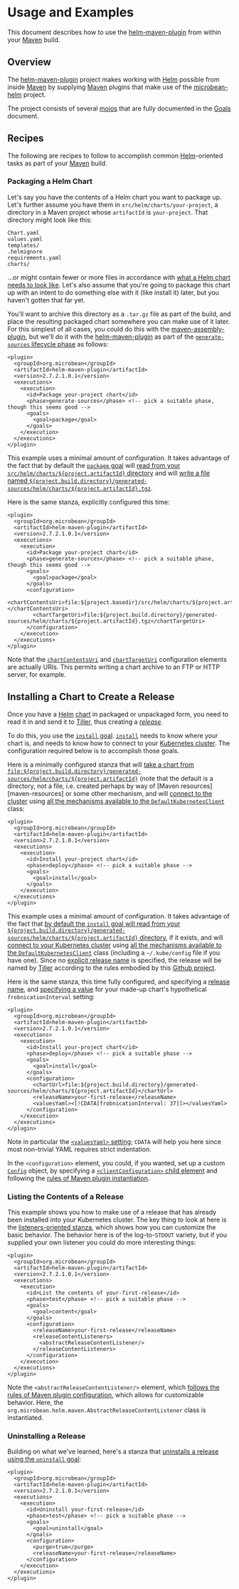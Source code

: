# Usage and Examples

This document describes how to use the [helm-maven-plugin][] from
within your [Maven][] build.

## Overview

The [helm-maven-plugin][] project makes working with [Helm][] possible
from inside [Maven][] by supplying [Maven][] plugins that make use of
the [microbean-helm][] project.

The project consists of several [mojos][mojo] that are fully documented
in the [Goals][goals] document.

## Recipes

The following are recipes to follow to accomplish
common [Helm][]-oriented tasks as part of your [Maven][] build.

### Packaging a Helm Chart

Let's say you have the contents of a Helm chart you want to package
up.  Let's further assume you have them in
`src/helm/charts/your-project`, a directory in a Maven project whose
`artifactId` is `your-project`.  That directory might look like this:

    Chart.yaml
    values.yaml
    templates/
    .helmignore
    requirements.yaml
    charts/
    
&hellip;or might contain fewer or more files in accordance
with [what a Helm chart needs to look like][chart-file-structure].
Let's also assume that you're going to package this chart up with an
intent to do something else with it (like install it) later, but you
haven't gotten that far yet.

You'll want to archive this directory as a `.tar.gz` file as part of
the build, and place the resulting packaged chart somewhere you can
make use of it later.  For this simplest of all cases, you could do
this with the [maven-assembly-plugin][], but we'll do it with the
[helm-maven-plugin][] as part of
the [`generate-sources` lifecycle phase][lifecycles] as follows:

    <plugin>
      <groupId>org.microbean</groupId>
      <artifactId>helm-maven-plugin</artifactId>
      <version>2.7.2.1.0.1</version>
      <executions>
        <execution>
          <id>Package your-project chart</id>
          <phase>generate-sources</phase> <!-- pick a suitable phase, though this seems good -->
          <goals>
            <goal>package</goal>
          </goals>
        </execution>
      </executions>
    </plugin>
    
This example uses a minimal amount of configuration.  It takes
advantage of the fact that by default the [`package` goal][package]
will [read from your `src/helm/charts/${project.artifactId}` directory][package-chartcontentsuri]
and will [write a file named
`${project.build.directory}/generated-sources/helm/charts/${project.artifactId}.tgz`][package-charttargeturi].

Here is the same stanza, explicitly configured this time:

    <plugin>
      <groupId>org.microbean</groupId>
      <artifactId>helm-maven-plugin</artifactId>
      <version>2.7.2.1.0.1</version>
      <executions>
        <execution>
          <id>Package your-project chart</id>
          <phase>generate-sources</phase> <!-- pick a suitable phase, though this seems good -->
          <goals>
            <goal>package</goal>
          </goals>
          <configuration>
            <chartContentsUri>file:${project.basedir}/src/helm/charts/${project.artifactId}</chartContentsUri>
            <chartTargetUri>file:${project.build.directory}/generated-sources/helm/charts/${project.artifactId}.tgz</chartTargetUri>
          </configuration>
        </execution>
      </executions>
    </plugin>
    
Note that the [`chartContentsUri`][package-chartcontentsuri]
and [`chartTargetUri`][package-charttargeturi] configuration elements
are actually URIs.  This permits writing a chart archive to an FTP or
HTTP server, for example.

## Installing a Chart to Create a Release

Once you have a [Helm][] [chart][chart-file-structure] in packaged or
unpackaged form, you need to read it in and send it to [Tiller][],
thus creating a [_release_][release].

To do this, you use
the [`install` goal][install].  [`install`][install] needs to know
where your chart is, and needs to know how to connect to
your [Kubernetes cluster][kubernetes-cluster].  The configuration
required below is to accomplish those goals.

Here is a minimally configured stanza that
will
[take a chart from `file:${project.build.directory}/generated-sources/helm/charts/${project.artifactId}`][install-charturl] (note
that the default is a directory, not a file, i.e. created perhaps by
way of [Maven resources][maven-resources] or some other mechanism, and
will [connect to the cluster][install-clientconfiguration]
using
[all the mechanisms available to the `DefaultKubernetesClient`][kubernetes-client-config] class:

    <plugin>
      <groupId>org.microbean</groupId>
      <artifactId>helm-maven-plugin</artifactId>
      <version>2.7.2.1.0.1</version>
      <executions>
        <execution>
          <id>Install your-project chart</id>
          <phase>deploy</phase> <!-- pick a suitable phase -->
          <goals>
            <goal>install</goal>
          </goals>
        </execution>
      </executions>
    </plugin>
    
This example uses a minimal amount of configuration.  It takes
advantage of the fact
that
[by default the `install` goal will read from your `${project.build.directory}/generated-sources/helm/charts/${project.artifactId}` directory][install-charturl],
if it exists, and
will [connect to your Kubernetes cluster][install-clientconfiguration]
using
[all the mechanisms available to the `DefaultKubernetesClient`][kubernetes-client-config] class
(including a `~/.kube/config` file if you have one).  Since no
[explicit release name][install-releasename] is specified, the release will be named
by [Tiller][] according to the rules embodied by
this [Github project][moniker].

Here is the same stanza, this time fully configured, and specifying
a [release name][install-releasename],
and [specifying a value][install-valuesyaml] for your made-up chart's
hypothetical `frobnicationInterval` setting:

    <plugin>
      <groupId>org.microbean</groupId>
      <artifactId>helm-maven-plugin</artifactId>
      <version>2.7.2.1.0.1</version>
      <executions>
        <execution>
          <id>Install your-project chart</id>
          <phase>deploy</phase> <!-- pick a suitable phase -->
          <goals>
            <goal>install</goal>
          </goals>
          <configuration>
            <chartUrl>file:${project.build.directory}/generated-sources/helm/charts/${project.artifactId}</chartUrl>
            <releaseName>your-first-release</releaseName>
            <valuesYaml><[!CDATA[frobnicationInterval: 37]]></valuesYaml>
          </configuration>
        </execution>
      </executions>
    </plugin>

Note in particular the [`<valuesYaml>` setting][install-valuesyaml]; `CDATA` will help you
here since most non-trivial YAML requires strict indentation.

In the `<configuration>` element, you could, if you wanted, set up a
custom [`Config`][kubernetes-client-config] object, by specifying
a [`<clientConfiguration>` child element][install-clientconfiguration]
and following
the [rules of Maven plugin instantiation][maven-plugin-configuration].

### Listing the Contents of a Release

This example shows you how to make use of a release that has already
been installed into your Kubernetes cluster.  The key thing to look at
here is the [listeners-oriented stanza][content-releasecontentlisteners], which shows how you can
customize the basic behavior.  The behavior here is of the
log-to-`STDOUT` variety, but if you supplied your own listener you
could do more interesting things:

    <plugin>
      <groupId>org.microbean</groupId>
      <artifactId>helm-maven-plugin</artifactId>
      <version>2.7.2.1.0.1</version>
      <executions>
        <execution>
          <id>List the contents of your-first-release</id>
          <phase>test</phase> <!-- pick a suitable phase -->
          <goals>
            <goal>content</goal>
          </goals>
          <configuration>
            <releaseName>your-first-release</releaseName>
            <releaseContentListeners>
              <abstractReleaseContentListener/>
            </releaseContentListeners>
          </configuration>
        </execution>
      </executions>
    </plugin>

Note the `<abstractReleaseContentListener/>` element,
which
[follows the rules of Maven plugin configuration][maven-plugin-configuration],
which allows for customizable behavior.  Here, the
`org.microbean.helm.maven.AbstractReleaseContentListener` class is
instantiated.

### Uninstalling a Release

Building on what we've learned, here's a stanza that [uninstalls a
release using the `uninstall` goal][uninstall]:

    <plugin>
      <groupId>org.microbean</groupId>
      <artifactId>helm-maven-plugin</artifactId>
      <version>2.7.2.1.0.1</version>
      <executions>
        <execution>
          <id>Uninstall your-first-release</id>
          <phase>test</phase> <!-- pick a suitable phase -->
          <goals>
            <goal>uninstall</goal>
          </goals>
          <configuration>
            <purge>true</purge>
            <releaseName>your-first-release</releaseName>
          </configuration>
        </execution>
      </executions>
    </plugin>

[uninstall]: https://microbean.github.io/helm-maven-plugin/uninstall-mojo.html
[content-releasecontentlisteners]: https://microbean.github.io/helm-maven-plugin/content-mojo.html#releaseContentListeners
[install-clientconfiguration]: https://microbean.github.io/helm-maven-plugin/install-mojo.html#clientConfiguration
[install]: https://microbean.github.io/helm-maven-plugin/install-mojo.html
[install-charturl]: https://microbean.github.io/helm-maven-plugin/install-mojo.html#chartUrl
[install-releasename]: https://microbean.github.io/helm-maven-plugin/install-mojo.html#releaseName
[install-valuesyaml]: https://microbean.github.io/helm-maven-plugin/install-mojo.html#valuesYaml
[package]: https://microbean.github.io/helm-maven-plugin/package-mojo.html
[package-chartcontentsuri]: https://microbean.github.io/helm-maven-plugin/package-mojo.html#chartContentsUri
[package-charttargeturi]: https://microbean.github.io/helm-maven-plugin/package-mojo.html#chartTargetUri
[helm-maven-plugin]: https://microbean.github.io/helm-maven-plugin/
[microbean-helm]: https://microbean.github.io/microbean-helm/
[maven]: http://maven.apache.org/
[mojo]: http://maven.apache.org/plugin-developers/index.html
[goals]: https://microbean.github.io/helm-maven-plugin/plugin-info.html
[helm]: https://docs.helm.sh/
[chart-file-structure]: https://docs.helm.sh/developing_charts/#the-chart-file-structure
[maven-assembly-plugin]: http://maven.apache.org/plugins/maven-assembly-plugin/index.html
[lifecycles]: https://maven.apache.org/guides/introduction/introduction-to-the-lifecycle.html#Lifecycle_Reference
[tiller]: https://docs.helm.sh/glossary/#tiller
[release]: https://docs.helm.sh/glossary/#release
[kubernetes-cluster]: https://kubernetes.io/docs/setup/
[kubernetes-client-config]: https://github.com/fabric8io/kubernetes-client/blob/v3.0.0/kubernetes-client/src/main/java/io/fabric8/kubernetes/client/Config.java#L231-L321
[moniker]: https://github.com/technosophos/moniker#monicker-generate-cute-random-names
[maven-plugin-configuration]: https://maven.apache.org/guides/mini/guide-configuring-plugins.html#Configuring_Parameters
